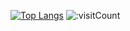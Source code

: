 [![Top Langs](https://github-readme-stats.vercel.app/api/top-langs/?username=jayvesmir&layout=compact)](https://github.com/anuraghazra/github-readme-stats)
![:visitCount](https://count.getloli.com/get/@AMEXif?theme=asoul)
